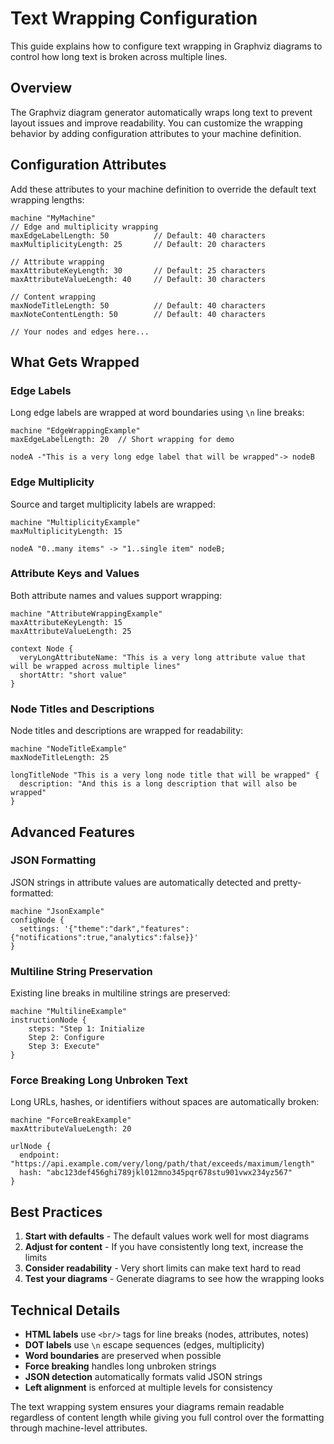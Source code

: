 # Text Wrapping Configuration

This guide explains how to configure text wrapping in Graphviz diagrams to control how long text is broken across multiple lines.

## Overview

The Graphviz diagram generator automatically wraps long text to prevent layout issues and improve readability. You can customize the wrapping behavior by adding configuration attributes to your machine definition.

## Configuration Attributes

Add these attributes to your machine definition to override the default text wrapping lengths:

```dygram examples/text-wrapping/overview.dygram
machine "MyMachine"
// Edge and multiplicity wrapping
maxEdgeLabelLength: 50          // Default: 40 characters
maxMultiplicityLength: 25       // Default: 20 characters

// Attribute wrapping  
maxAttributeKeyLength: 30       // Default: 25 characters
maxAttributeValueLength: 40     // Default: 30 characters

// Content wrapping
maxNodeTitleLength: 50          // Default: 40 characters
maxNoteContentLength: 50        // Default: 40 characters

// Your nodes and edges here...

```

## What Gets Wrapped

### Edge Labels
Long edge labels are wrapped at word boundaries using `\n` line breaks:

```dygram examples/text-wrapping/edge-labels.dygram
machine "EdgeWrappingExample"
maxEdgeLabelLength: 20  // Short wrapping for demo

nodeA -"This is a very long edge label that will be wrapped"-> nodeB

```

### Edge Multiplicity
Source and target multiplicity labels are wrapped:

```dygram examples/text-wrapping/multiplicity.dygram
machine "MultiplicityExample"
maxMultiplicityLength: 15

nodeA "0..many items" -> "1..single item" nodeB;
```

### Attribute Keys and Values
Both attribute names and values support wrapping:

```dygram examples/text-wrapping/attribute.dygram
machine "AttributeWrappingExample"
maxAttributeKeyLength: 15
maxAttributeValueLength: 25

context Node {
  veryLongAttributeName: "This is a very long attribute value that will be wrapped across multiple lines"
  shortAttr: "short value"
}

```

### Node Titles and Descriptions
Node titles and descriptions are wrapped for readability:

```dygram examples/text-wrapping/node-title.dygram
machine "NodeTitleExample"
maxNodeTitleLength: 25

longTitleNode "This is a very long node title that will be wrapped" {
  description: "And this is a long description that will also be wrapped"
}

```

## Advanced Features

### JSON Formatting
JSON strings in attribute values are automatically detected and pretty-formatted:

```dygram
machine "JsonExample"
configNode {
  settings: '{"theme":"dark","features":{"notifications":true,"analytics":false}}'
}
```

### Multiline String Preservation
Existing line breaks in multiline strings are preserved:

```dygram examples/text-wrapping/multiline.dygram
machine "MultilineExample"
instructionNode {
    steps: "Step 1: Initialize
    Step 2: Configure
    Step 3: Execute"
}
```

### Force Breaking Long Unbroken Text
Long URLs, hashes, or identifiers without spaces are automatically broken:

```dygram examples/text-wrapping/force.dygram
machine "ForceBreakExample"
maxAttributeValueLength: 20

urlNode {
  endpoint: "https://api.example.com/very/long/path/that/exceeds/maximum/length"
  hash: "abc123def456ghi789jkl012mno345pqr678stu901vwx234yz567"
}

```

## Best Practices

1. **Start with defaults** - The default values work well for most diagrams
2. **Adjust for content** - If you have consistently long text, increase the limits
3. **Consider readability** - Very short limits can make text hard to read
4. **Test your diagrams** - Generate diagrams to see how the wrapping looks



## Technical Details

- **HTML labels** use `<br/>` tags for line breaks (nodes, attributes, notes)
- **DOT labels** use `\n` escape sequences (edges, multiplicity)
- **Word boundaries** are preserved when possible
- **Force breaking** handles long unbroken strings
- **JSON detection** automatically formats valid JSON strings
- **Left alignment** is enforced at multiple levels for consistency

The text wrapping system ensures your diagrams remain readable regardless of content length while giving you full control over the formatting through machine-level attributes.
